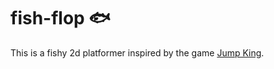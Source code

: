 # fish-flop 🐟
This is a fishy 2d platformer inspired by the game [Jump King](https://store.steampowered.com/app/1061090/Jump_King/).
